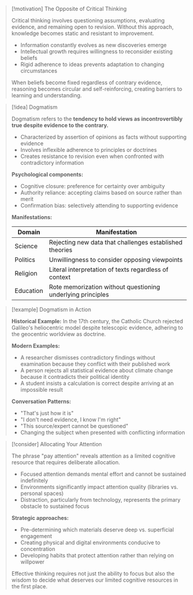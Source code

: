 > [!motivation] The Opposite of Critical Thinking
> 
> Critical thinking involves questioning assumptions, evaluating evidence, and remaining open to revision. Without this approach, knowledge becomes static and resistant to improvement.
> 
> - Information constantly evolves as new discoveries emerge
> - Intellectual growth requires willingness to reconsider existing beliefs
> - Rigid adherence to ideas prevents adaptation to changing circumstances
> 
> When beliefs become fixed regardless of contrary evidence, reasoning becomes circular and self-reinforcing, creating barriers to learning and understanding.

> [!idea] Dogmatism
> 
> Dogmatism refers to the **tendency to hold views as incontrovertibly true despite evidence to the contrary.**
> 
> - Characterized by assertion of opinions as facts without supporting evidence
> - Involves inflexible adherence to principles or doctrines
> - Creates resistance to revision even when confronted with contradictory information
> 
> **Psychological components:**
> 
> - Cognitive closure: preference for certainty over ambiguity
> - Authority reliance: accepting claims based on source rather than merit
> - Confirmation bias: selectively attending to supporting evidence
> 
> **Manifestations:**
> 
> |Domain|Manifestation|
> |---|---|
> |Science|Rejecting new data that challenges established theories|
> |Politics|Unwillingness to consider opposing viewpoints|
> |Religion|Literal interpretation of texts regardless of context|
> |Education|Rote memorization without questioning underlying principles|

> [!example] Dogmatism in Action
> 
> **Historical Example:** In the 17th century, the Catholic Church rejected Galileo's heliocentric model despite telescopic evidence, adhering to the geocentric worldview as doctrine.
> 
> **Modern Examples:**
> 
> - A researcher dismisses contradictory findings without examination because they conflict with their published work
> - A person rejects all statistical evidence about climate change because it contradicts their political identity
> - A student insists a calculation is correct despite arriving at an impossible result
> 
> **Conversation Patterns:**
> 
> - "That's just how it is"
> - "I don't need evidence, I know I'm right"
> - "This source/expert cannot be questioned"
> - Changing the subject when presented with conflicting information

> [!consider] Allocating Your Attention
> 
> The phrase "pay attention" reveals attention as a limited cognitive resource that requires deliberate allocation.
> 
> - Focused attention demands mental effort and cannot be sustained indefinitely
> - Environments significantly impact attention quality (libraries vs. personal spaces)
> - Distraction, particularly from technology, represents the primary obstacle to sustained focus
> 
> **Strategic approaches:**
> 
> - Pre-determining which materials deserve deep vs. superficial engagement
> - Creating physical and digital environments conducive to concentration
> - Developing habits that protect attention rather than relying on willpower
> 
> Effective thinking requires not just the ability to focus but also the wisdom to decide what deserves our limited cognitive resources in the first place.